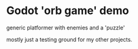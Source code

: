 # Godot 'orb game' demo

generic platformer with enemies and a 'puzzle'

mostly just a testing ground for my other projects.
